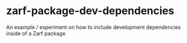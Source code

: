 # zarf-package-dev-dependencies
An example / experiment on how to include development dependencies inside of a Zarf package
